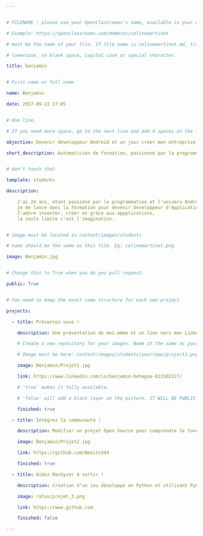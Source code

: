 ```yaml
---


# FILENAME : please use your OpenClassrooms's name, available in your url.

# Example: https://openclassrooms.com/membres/celinemartinet

# must be the name of your file. If file name is celinemartinet.md, title is celinemartinet.

# lowercase, no blank space, Capital case or special character.

title: benjamin


# First name or full name

name: Benjamin

date: 2017-09-22 17:05


# One line.

# If you need more space, go to the next line and add 4 spaces on the left, as in 'description'.

objective: Devenir développeur Android et un jour créer mon entreprise !

short_description: Automaticien de formation, passionné par la programmation, j'ai décidé de me lancer dans cette aventure.


# don't touch that

template: students

description:

    J'ai 24 ans, étant passioné par la programmation et l'univers Android, 
    je me lance dans la formation pour devenir Développeur d'Application Android.
    J'adore inventer, créer et grâce aux appplications, 
    la seule limite c'est l'imagination.


# image must be located in content/images/students

# name should be the same as this file. Eg: celinemartinet.png

image: Benjamin.jpg


# Change this to True when you do you pull request.

public: True


# You need to keep the exact same structure for each new project.

projects:

  - title: Présentez-vous !

    description: Une présentation de moi-même et un lien vers mon LinkedIn.

    # Create a new repository for your images. Name it the same as your nickname and profile picture.

    # Image must be here: content/images/students/yourrepo/project1.png

    image: Benjamin/Projet1.jpg

    link: https://www.linkedin.com/in/benjamin-behague-821502127/

    # 'true' makes it fully available.

    # 'false' will add a black layer on the picture. IT WILL BE PUBLIC!

    finished: true

  - title: Intégrez la communauté !

    description: Modifier un projet Open Source pour comprendre le fonctionnement de Git, de Github et des pull requests. 

    image: Benjamin/Projet2.jpg

    link: https://github.com/Benito344

    finished: true

  - title: Aidez MacGyver à sortir !

    description: Création d’un jeu développé en Python et utilisant PyGame.

    image: ratus/projet_3.png

    link: https://www.github.com

    finished: false

---
```

